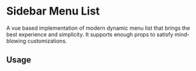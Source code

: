 # Sidebar Menu List
A vue based implementation of modern dynamic menu list that brings the best experience and simplicity.
It supports enough props to satisfy mind-blowing customizations.

## Usage